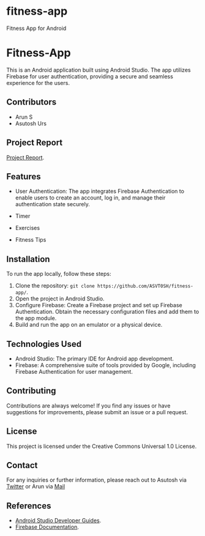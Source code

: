 # fitness-app
Fitness App for Android
# Fitness-App

This is an Android application built using Android Studio. The app utilizes Firebase for user authentication, providing a secure and seamless experience for the users.

## Contributors

- Arun S
- Asutosh Urs

## Project Report
[Project Report](https://github.com/ASVT0SH/fitness-app/blob/main/ProjectReport.pdf).

## Features

- User Authentication: The app integrates Firebase Authentication to enable users to create an account, log in, and manage their authentication state securely.

- Timer
- Exercises
- Fitness Tips

## Installation

To run the app locally, follow these steps:

1. Clone the repository: `git clone https://github.com/ASVT0SH/fitness-app/`.
2. Open the project in Android Studio.
3. Configure Firebase: Create a Firebase project and set up Firebase Authentication. Obtain the necessary configuration files and add them to the app module.
4. Build and run the app on an emulator or a physical device.

## Technologies Used

- Android Studio: The primary IDE for Android app development.
- Firebase: A comprehensive suite of tools provided by Google, including Firebase Authentication for user management.


## Contributing

Contributions are always welcome! If you find any issues or have suggestions for improvements, please submit an issue or a pull request.

## License

This project is licensed under the Creative Commons Universal 1.0 License.

## Contact

For any inquiries or further information, please reach out to Asutosh via [Twitter](https://twitter.com/imasutosh1)
or Arun via [Mail](mailto:arunnimi2001@gmail.com)

## References
- [Android Studio Developer Guides](https://developer.android.com/docs).
- [Firebase Documentation](https://firebase.google.com/docs/).

